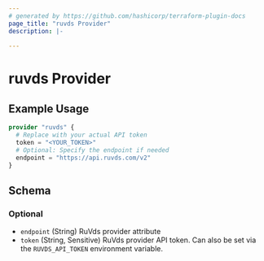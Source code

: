 ```yaml
---
# generated by https://github.com/hashicorp/terraform-plugin-docs
page_title: "ruvds Provider"
description: |-
  
---
```


# ruvds Provider



## Example Usage

```terraform
provider "ruvds" {
  # Replace with your actual API token
  token = "<YOUR_TOKEN>"
  # Optional: Specify the endpoint if needed
  endpoint = "https://api.ruvds.com/v2"
}
```

<!-- schema generated by tfplugindocs -->
## Schema

### Optional

- `endpoint` (String) RuVds provider attribute
- `token` (String, Sensitive) RuVds provider API token. Can also be set via the `RUVDS_API_TOKEN` environment variable.
